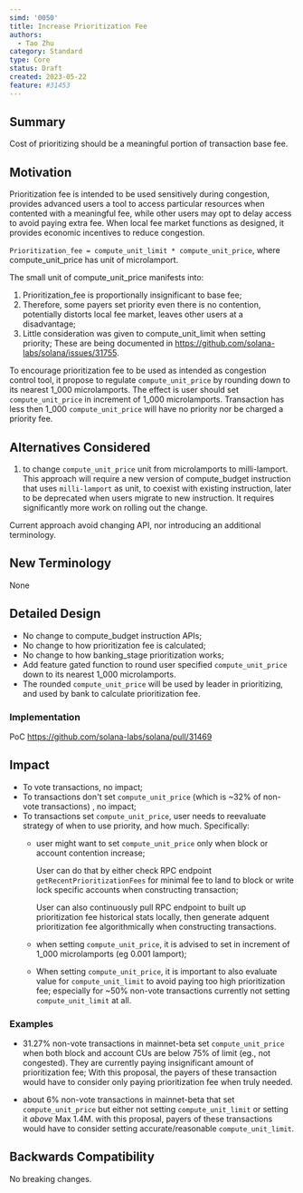 ```yaml
---
simd: '0050'
title: Increase Prioritization Fee
authors:
  - Tao Zhu
category: Standard
type: Core
status: Draft
created: 2023-05-22
feature: #31453
---
```


## Summary

Cost of prioritizing should be a meaningful portion of transaction base fee.

## Motivation

Prioritization fee is intended to be used sensitively during congestion,
provides advanced users a tool to access particular resources when contented
with a meaningful fee, while other users may opt to delay access to avoid
paying extra fee. When local fee market functions as designed, it provides
economic incentives to reduce congestion.

`Prioritization_fee = compute_unit_limit * compute_unit_price`,
where compute_unit_price has unit of microlamport. 

The small unit of compute_unit_price manifests into:

1. Prioritization_fee is proportionally insignificant to base fee;
2. Therefore, some payers set priority even there is no contention, potentially
   distorts local fee market, leaves other users at a disadvantage;
3. Little consideration was given to compute_unit_limit when setting priority;
These are being documented in https://github.com/solana-labs/solana/issues/31755.

To encourage prioritization fee to be used as intended as congestion control
tool, it propose to regulate `compute_unit_price` by rounding down to its
nearest 1_000 microlamports. The effect is user should set `compute_unit_price`
in increment of 1_000 microlamports. Transaction has less then 1_000
`compute_unit_price` will have no priority nor be charged a priority fee.

## Alternatives Considered

1. to change `compute_unit_price` unit from microlamports to milli-lamport.
This approach will require a new version of compute_budget instruction that
uses `milli-lamport` as unit, to coexist with existing instruction,
later to be deprecated when users migrate to new instruction. It requires
significantly more work on rolling out the change.

Current approach avoid changing API, nor introducing an additional terminology.

## New Terminology

None

## Detailed Design

- No change to compute_budget instruction APIs;
- No change to how prioritization fee is calculated;
- No change to how banking_stage prioritization works;
- Add feature gated function to round user specified `compute_unit_price` down
  to its nearest 1_000 microlamports.
- The rounded `compute_unit_price` will be used by leader in prioritizing, and
  used by bank to calculate prioritization fee.

### Implementation

PoC https://github.com/solana-labs/solana/pull/31469

## Impact

- To vote transactions, no impact;
- To transactions don't set `compute_unit_price` (which is ~32% of non-vote
  transactions) , no impact;
- To transactions set `compute_unit_price`, user needs to reevaluate strategy
  of when to use priority, and how much. Specifically:
  - user might want to set `compute_unit_price` only when block or account
    contention increase;

    User can do that by either check RPC endpoint `getRecentPrioritizationFees`
    for minimal fee to land to block or write lock specific accounts when
    constructing transaction; 

    User can also continuously pull RPC endpoint to built up prioritization
    fee historical stats locally, then generate adquent prioritization fee
    algorithmically when constructing transactions.
  - when setting `compute_unit_price`, it is advised to set in increment of
    1_000 microlamports (eg 0.001 lamport);
  - When setting `compute_unit_price`, it is important to also evaluate
    value for `compute_unit_limit` to avoid paying too high prioritization fee;
    especially for ~50% non-vote transactions currently not setting
    `compute_unit_limit` at all.

### Examples

- 31.27% non-vote transactions in mainnet-beta set `compute_unit_price` when
  both block and account CUs are below 75% of limit (eg., not congested).
  They are
  currently paying insignificant amount of prioritization fee; With this
  proposal, the payers of these transaction would have to consider only
  paying prioritization fee when truly needed.

- about 6% non-vote transactions in mainnet-beta that set `compute_unit_price`
  but either not setting `compute_unit_limit` or setting it _above_ Max 1.4M.
  with this proposal, payers of these transactions would have to consider
  setting accurate/reasonable `compute_unit_limit`.


## Backwards Compatibility

No breaking changes.
